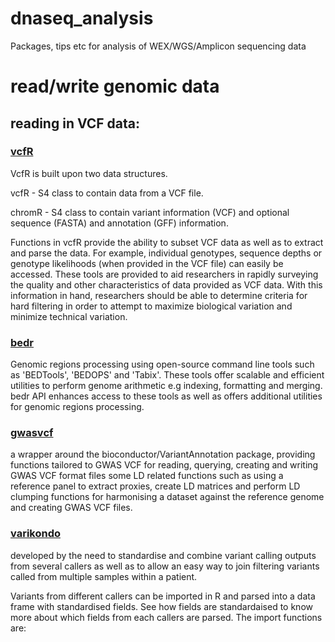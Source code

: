 # dnaseq_analysis
Packages, tips etc for analysis of WEX/WGS/Amplicon sequencing data



# read/write genomic data

## reading in VCF data:

### [vcfR](https://github.com/knausb/vcfR)

VcfR is built upon two data structures.

vcfR - S4 class to contain data from a VCF file.

chromR - S4 class to contain variant information (VCF) and optional sequence (FASTA) and annotation (GFF) information.

Functions in vcfR provide the ability to subset VCF data as well as to extract and parse the data. For example, individual genotypes, sequence depths or genotype likelihoods (when provided in the VCF file) can easily be accessed. These tools are provided to aid researchers in rapidly surveying the quality and other characteristics of data provided as VCF data. With this information in hand, researchers should be able to determine criteria for hard filtering in order to attempt to maximize biological variation and minimize technical variation.

### [bedr](https://cran.r-project.org/web/packages/bedr/index.html)

Genomic regions processing using open-source command line tools such as 'BEDTools', 'BEDOPS' and 'Tabix'. These tools offer scalable and efficient utilities to perform genome arithmetic e.g indexing, formatting and merging. bedr API enhances access to these tools as well as offers additional utilities for genomic regions processing.

### [gwasvcf](https://github.com/MRCIEU/gwasvcf)

a wrapper around the bioconductor/VariantAnnotation package, providing functions tailored to GWAS VCF for reading, querying, creating and writing GWAS VCF format files
some LD related functions such as using a reference panel to extract proxies, create LD matrices and perform LD clumping
functions for harmonising a dataset against the reference genome and creating GWAS VCF files.

### [varikondo](https://annaquaglieri16.github.io/varikondo/index.html)

developed by the need to standardise and combine variant calling outputs from several callers as well as to allow an easy way to join filtering variants called from multiple samples within a patient.

Variants from different callers can be imported in R and parsed into a data frame with standardised fields. See how fields are standardaised to know more about which fields from each callers are parsed. The import functions are:




